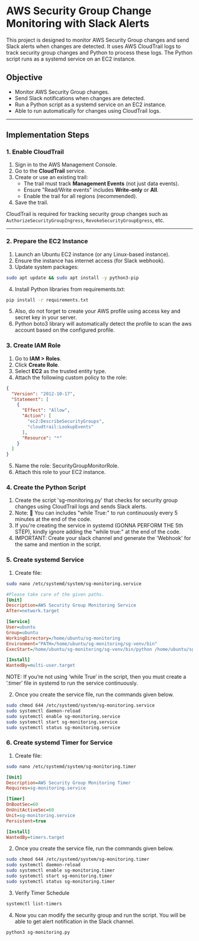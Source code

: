 # AWS Security Group Change Monitoring with Slack Alerts

This project is designed to monitor AWS Security Group changes and send Slack alerts when changes are detected. It uses AWS CloudTrail logs to track security group changes and Python to process these logs. The Python script runs as a systemd service on an EC2 instance.

## Objective

- Monitor AWS Security Group changes.
- Send Slack notifications when changes are detected.
- Run a Python script as a systemd service on an EC2 instance.
- Able to run automatically for changes using CloudTrail logs.

---

## Implementation Steps

### 1. Enable CloudTrail

1. Sign in to the AWS Management Console.
2. Go to the **CloudTrail** service.
3. Create or use an existing trail:
   - The trail must track **Management Events** (not just data events).
   - Ensure "Read/Write events" includes **Write-only** or **All**.
   - Enable the trail for all regions (recommended).
4. Save the trail.

CloudTrail is required for tracking security group changes such as `AuthorizeSecurityGroupIngress`, `RevokeSecurityGroupEgress`, etc.

---

### 2. Prepare the EC2 Instance
1. Launch an Ubuntu EC2 instance (or any Linux-based instance).
2. Ensure the instance has internet access (for Slack webhook).
3. Update system packages:
```bash
sudo apt update && sudo apt install -y python3-pip
```
4. Install Python libraries from requirements.txt:
```bash
pip install -r requirements.txt
```
5. Also, do not forget to create your AWS profile using access key and secret key in your server.
6. Python boto3 library will automatically detect the profile to scan the aws account based on the configured profile.

### 3. Create IAM Role

1. Go to **IAM > Roles**.
2. Click **Create Role**.
3. Select **EC2** as the trusted entity type.
4. Attach the following custom policy to the role:

```json
{
  "Version": "2012-10-17",
  "Statement": [
    {
      "Effect": "Allow",
      "Action": [
        "ec2:DescribeSecurityGroups",
        "cloudtrail:LookupEvents"
      ],
      "Resource": "*"
    }
  ]
}
```

5. Name the role: SecurityGroupMonitorRole.
6. Attach this role to your EC2 instance.

### 4. Create the Python Script
1. Create the script 'sg-monitoring.py' that checks for security group changes using CloudTrail logs and sends Slack alerts.
2. Note: 🔁 You can includes "while True:" to run continuously every 5 minutes at the end of the code.
3. If you're creating the service in systemd (GONNA PERFORM THE 5th STEP), kindly ignore adding the "while true:" at the end of the code.
4. IMPORTANT: Create your slack channel and generate the 'Webhook' for the same and mention in the script. 

### 5.  Create systemd Service
1. Create file: 
```bash
sudo nano /etc/systemd/system/sg-monitoring.service
```

```ini
#Please take care of the given paths. 
[Unit]
Description=AWS Security Group Monitoring Service
After=network.target

[Service]
User=ubuntu
Group=ubuntu
WorkingDirectory=/home/ubuntu/sg-monitoring
Environment="PATH=/home/ubuntu/sg-monitoring/sg-venv/bin"
ExecStart=/home/ubuntu/sg-monitoring/sg-venv/bin/python /home/ubuntu/sg-monitoring/sg-monitoring.py

[Install]
WantedBy=multi-user.target
```
NOTE: If you’re not using ‘while True’ in the script, then you must create a ‘.timer’ file in systemd to run the service continuously. 

2. Once you create the service file, run the commands given below.
```bash
sudo chmod 644 /etc/systemd/system/sg-monitoring.service
sudo systemctl daemon-reload
sudo systemctl enable sg-monitoring.service
sudo systemctl start sg-monitoring.service
sudo systemctl status sg-monitoring.service
```

### 6.  Create systemd Timer for Service
1. Create file:
```bash
sudo nano /etc/systemd/system/sg-monitoring.timer
```

```ini
[Unit]
Description=AWS Security Group Monitoring Timer
Requires=sg-monitoring.service

[Timer]
OnBootSec=60
OnUnitActiveSec=60
Unit=sg-monitoring.service
Persistent=true

[Install]
WantedBy=timers.target
```

2. Once you create the service file, run the commands given below.
```bash
sudo chmod 644 /etc/systemd/system/sg-monitoring.timer
sudo systemctl daemon-reload
sudo systemctl enable sg-monitoring.timer
sudo systemctl start sg-monitoring.timer
sudo systemctl status sg-monitoring.timer
```

3. Verify Timer Schedule
```bash
systemctl list-timers
```

4. Now you can modify the security group and run the script. You will be able to get alert notification in the Slack channel.
```bash
python3 sg-monitoring.py
```
